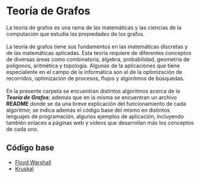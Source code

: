 # Teoría de Grafos
La teoría de grafos es una rama de las matemáticas y las ciencias de la computación que estudia las propiedades de los grafos.</br></br>
La teoría de grafos tiene sus fundamentos en las matemáticas discretas y de las matemáticas aplicadas. Esta teoría requiere de diferentes conceptos de diversas áreas como combinatoria, álgebra, probabilidad, geometría de polígonos, aritmética y topología. Algunas de la aplicaciones que tiene especialente en el campo de la informática son el de la optimización de recorridos, optimización de procesos, flujos y algoritmos de búsquedas.</br></br>
En la presente carpeta se encuentran distintos algoritmos acerca de la ***Teoría de Grafos***; además que en la misma se encuentran un archivo **README** donde se da una breve explicación del funcionamiento de cada algoritmo; se indica además el código base del mismo en distintos lenguajes de programación, algunos ejemplos de aplicación, incluyendo también enlaces a páginas web y videos que desarrollan más los conceptos de cada uno.

## Código base
- [Floyd Warshall](FloydWarshall)
- [Kruskal](Kruskal)